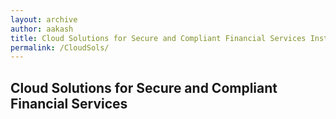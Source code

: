 ```yaml
---
layout: archive
author: aakash
title: Cloud Solutions for Secure and Compliant Financial Services Institutions
permalink: /CloudSols/
---
```

## Cloud Solutions for Secure and Compliant Financial Services